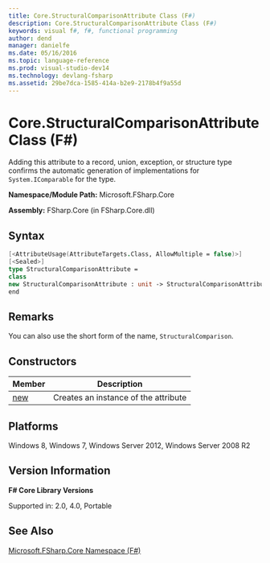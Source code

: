 ```yaml
---
title: Core.StructuralComparisonAttribute Class (F#)
description: Core.StructuralComparisonAttribute Class (F#)
keywords: visual f#, f#, functional programming
author: dend
manager: danielfe
ms.date: 05/16/2016
ms.topic: language-reference
ms.prod: visual-studio-dev14
ms.technology: devlang-fsharp
ms.assetid: 29be7dca-1585-414a-b2e9-2178b4f9a55d 
---
```


# Core.StructuralComparisonAttribute Class (F#)

Adding this attribute to a record, union, exception, or structure type confirms the automatic generation of implementations for `System.IComparable` for the type.

**Namespace/Module Path:** Microsoft.FSharp.Core

**Assembly:** FSharp.Core (in FSharp.Core.dll)


## Syntax

```fsharp
[<AttributeUsage(AttributeTargets.Class, AllowMultiple = false)>]
[<Sealed>]
type StructuralComparisonAttribute =
class
new StructuralComparisonAttribute : unit -> StructuralComparisonAttribute
end
```

## Remarks
You can also use the short form of the name, `StructuralComparison`.


## Constructors

|Member|Description|
|------|-----------|
|[new](https://msdn.microsoft.com/library/a50dbe83-811a-486f-987e-236e4fd18cda)|Creates an instance of the attribute|

## Platforms
Windows 8, Windows 7, Windows Server 2012, Windows Server 2008 R2

## Version Information
**F# Core Library Versions**

Supported in: 2.0, 4.0, Portable

## See Also
[Microsoft.FSharp.Core Namespace &#40;F&#35;&#41;](Microsoft.FSharp.Core-Namespace-%5BFSharp%5D.md)
